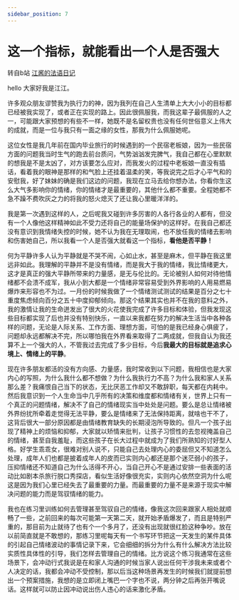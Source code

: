```yaml
---
sidebar_position: 7
---
```

# 这一个指标，就能看出一个人是否强大
转自b站  [江酱的法语日记](https://www.bilibili.com/video/BV1hh9nYDEMw/)

hello 大家好我是江江。

许多观众朋友谬赞我为执行力的神，因为我列在自己人生清单上大大小小的目标都已经被我实现了，或者正在实现的路上。因此很佩服我，而我这辈子最佩服的人之一，可能跟大家预想的有些不一样，她既不是名留权贵也没有任何世俗意义上伟大的成就，而是一位与我只有一面之缘的女性，那我为什么佩服她呢。

这位女性是我几年前在国内毕业旅行的时候遇到的一个民宿老板娘，因为一些民宿方面的问题我当时生气的跑去前台质问，气势汹汹发完脾气，我自己都在心里默默的想我是不是太凶了，对方该要怎么应对，而我发火的过程中老板娘一直没有插话，看着我的眼神是那样的和气脸上还挂着温柔的笑，等我说完之后才心平气和的安慰我，好了妹妹的确是我们这边的问题，我现在立马去给你想办法，你看你生这么大气多影响你的情绪，你的情绪才是最重要的，其他什么都不重要。全程她都不急不躁不费吹灰之力的将我的怒火熄灭了还让我心里暖洋洋的。

我是第一次遇到这样的人，之后呢我又碰到许多厉害的人各行各业的人都有，但没有一个人像他这样精神如此不受力还将自己的能量场保护的这样好。在我自己都还没有意识到我情绪失控的时候，她不认为我在无理取闹，也不放任我的情绪去影响和伤害她自己，所以我看一个人是否强大就看这一个指标，**看他是否平静！**

何为平静许多人认为平静就是不哭不闹，心如止水，甚至是麻木，但平静在我这里远非如此。我理解的平静并不是没有情绪，而是我大于我的情绪，我比情绪更大，这才是真正的强大平静所带来的力量感，是无与伦比的。无论被别人如何对待他情绪都不会溃不成军，我从小到大都是一个情绪非常容易受到外界影响的人用易燃易爆炸来形容也不为过。一月份的时候我做了一个情绪测试测试的结果是百分之七十重度焦虑倾向百分之五十中度抑郁倾向。那这个结果其实也并不在我的意料之外，我的激情让我的生命迸发出了很大的火花使我完成了许多目标和体验，但我发现这些目标都实现了后也并没有特别快乐，一直以来我都在努力的解决生活当中各种各样的问题，无论是人际关系、工作方面、理想方面，可怕的是我已经身心俱疲了，问题却永远都解决不完，所以哪怕我在外界看来取得了二两成就，但我自认为我还算不上一个强大的人，不管我过去完成了多少目标，今后**我最大的目标就是追求心境上、情绪上的平静**。

现在许多朋友都活的没有方向感、力量感，我时常收到以下问题，我相信也是大家内心的写照，为什么我什么都不想做？为什么我执行力不高？为什么我和家人关系那么差？我痛恨自己当下的状态，无比厌恶工作却又不敢辞职，每天都在内耗中。然后我意识到一个人生命当中几乎所有的决策和维度都和情绪有关，世界上只有一个真正的问题情绪，解决不了自己的情绪现实当中处处是问题。要么是总让情绪被外界纷扰所牵着走觉得无法平静，要么是情绪来了无法保持距离，就啥也干不了，这背后很大一部分原因都是由情绪教育缺失的长期浸泡所导致的。但凡一个孩子出现了精神上的烦恼和抑郁，大家就以矫情来批判，让孩子习惯性的去忽视掩盖自己的情绪，甚至自我羞耻，而这些孩子在长大过程中就成为了我们所熟知的讨好型人格。好学生乖乖女，很难对别人说不，只能自己去处理内心的委屈但又不知道怎么处理，成年人们也都是披着成年人的皮而已实则内心都还是那个迷茫弱小的孩子，压抑情绪还不知道自己为什么活得不开心，当自己开心不是通过安排一些表面的活动比如剧本杀旅行脱口秀探店，看似生活好像很充实，实则内心依然空洞为什么呢这是因为我们心里已经失去了最重要的力量。而最重要的力量不是来源于现实中解决问题的能力而是驾驭情绪的能力。

我也在练习里训练如何去管理甚至驾驭自己的情绪，像我这次回来跟家人相处就顺畅了一些，之前回来的每次可能第一天第二天，就开始矛盾爆发了，而且是特别严重的，那目前为止就待了也有个一个多月了，还没有出现就很红脸这种争吵。放在以前简直就是不敢想的，那练习里呢每天有一个书写环节把这一天发生的某件具体的引起自己情绪波动的事情记录下来，它会细细的拆分为什么有什么解决方法比较实质性具体性的引导，我们怎样去管理自己的情绪。比方说这个练习我通常在这些场景下，会冲动行式我说是在和家人沟通的时候当家人说出任何干涉我未来或者个人决定的话，我都会冲动不受控制，那以后当这种场景再发生的时候我们就提前想出一个预案措施，我想的是立即闭上嘴巴一个字也不说，两分钟之后再张开嘴说话。这样就可以防止因冲动说出伤人违心的话来激化矛盾。